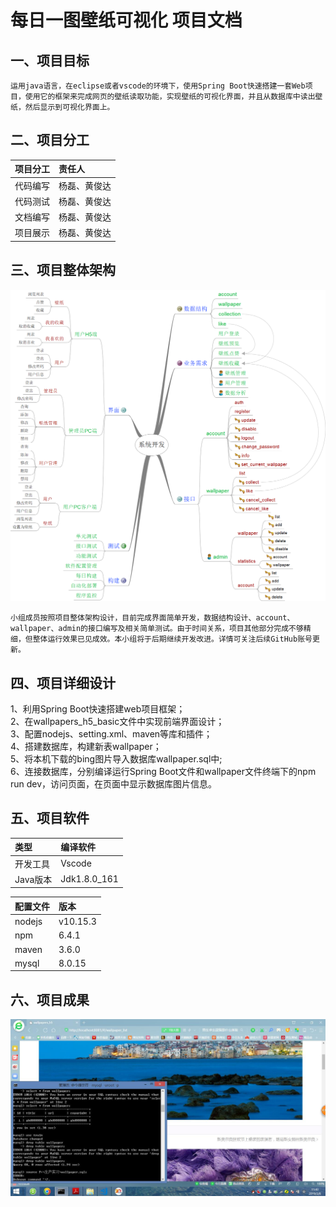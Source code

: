 # 每日一图壁纸可视化 项目文档
## 一、项目目标
    运用java语言，在eclipse或者vscode的环境下，使用Spring Boot快速搭建一套Web项目，使用它的框架来完成网页的壁纸读取功能，实现壁纸的可视化界面，并且从数据库中读出壁纸，然后显示到可视化界面上。

## 二、项目分工
|项目分工|责任人|
|:---|:---|
|代码编写| 杨磊、黄俊达|
|代码测试| 杨磊、黄俊达|
|文档编写| 杨磊、黄俊达|
|项目展示| 杨磊、黄俊达|

## 三、项目整体架构
![image loading failed](https://github.com/hjdteam/Document_base/blob/master/image_result/%E7%B3%BB%E7%BB%9F%E8%AE%BE%E8%AE%A1.png)
  
    小组成员按照项目整体架构设计，目前完成界面简单开发，数据结构设计、account、wallpaper、admin的接口编写及相关简单测试。由于时间关系，项目其他部分完成不够精细，但整体运行效果已见成效。本小组将于后期继续开发改进。详情可关注后续GitHub账号更新。

## 四、项目详细设计
1、利用Spring Boot快速搭建web项目框架；  
2、在wallpapers_h5_basic文件中实现前端界面设计；  
3、配置nodejs、setting.xml、maven等库和插件；  
4、搭建数据库，构建新表wallpaper；  
5、将本机下载的bing图片导入数据库wallpaper.sql中;  
6、连接数据库，分别编译运行Spring Boot文件和wallpaper文件终端下的npm run dev，访问页面，在页面中显示数据库图片信息。

## 五、项目软件
|类型|编译软件|
|:---|:---|
|开发工具|Vscode|
|Java版本|Jdk1.8.0_161|

|配置文件|版本|
|:---|:---|
|nodejs|v10.15.3|
|npm|6.4.1|
|maven|3.6.0|
|mysql|8.0.15|

## 六、项目成果
![image loading failed](https://github.com/hjdteam/Document_base/blob/master/image_result/page.jpg)
